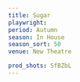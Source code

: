 ```yaml
---
title: Sugar
playwright: 
period: Autumn
season: In House
season_sort: 50
venue: New Theatre

prod_shots: SfBZbL
---
```

